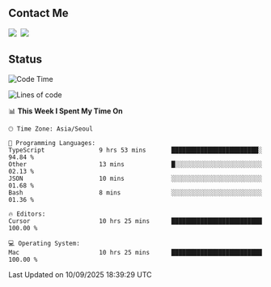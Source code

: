 ## Contact Me
<a href="https://instagram.com/_hongrok"><img src="https://img.shields.io/badge/Instagram-E4405F?style=for-the-badge&logo=Instagram&logoColor=white"/></a>&nbsp;
<img src="https://img.shields.io/badge/HongRok @hlog2e-5865F2?style=for-the-badge&logo=Discord&logoColor=white"/>&nbsp;

## Status

<!--START_SECTION:waka-->
![Code Time](http://img.shields.io/badge/Code%20Time-1%2C031%20hrs%2014%20mins-blue)

![Lines of code](https://img.shields.io/badge/From%20Hello%20World%20I%27ve%20Written-729.5%20thousand%20lines%20of%20code-blue)

📊 **This Week I Spent My Time On** 

```text
🕑︎ Time Zone: Asia/Seoul

💬 Programming Languages: 
TypeScript               9 hrs 53 mins       ████████████████████████░   94.84 % 
Other                    13 mins             █░░░░░░░░░░░░░░░░░░░░░░░░   02.13 % 
JSON                     10 mins             ░░░░░░░░░░░░░░░░░░░░░░░░░   01.68 % 
Bash                     8 mins              ░░░░░░░░░░░░░░░░░░░░░░░░░   01.36 % 

🔥 Editors: 
Cursor                   10 hrs 25 mins      █████████████████████████   100.00 % 

💻 Operating System: 
Mac                      10 hrs 25 mins      █████████████████████████   100.00 % 
```


 Last Updated on 10/09/2025 18:39:29 UTC
<!--END_SECTION:waka-->
